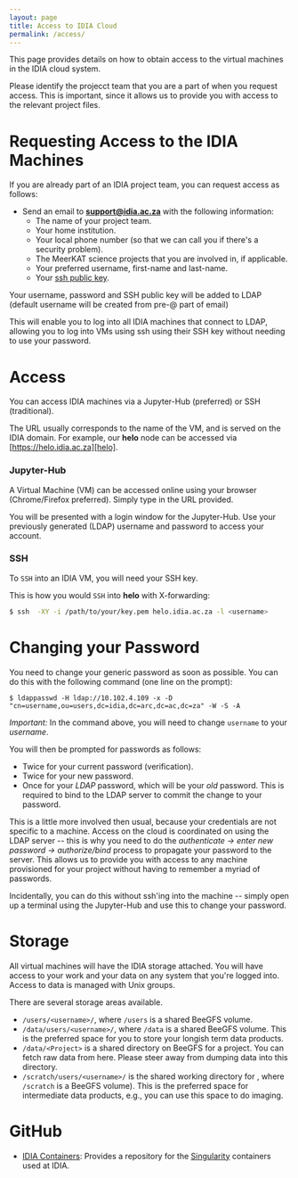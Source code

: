 ```yaml
---
layout: page
title: Access to IDIA Cloud
permalink: /access/
---
```


This page provides details on how to obtain access to the virtual machines in the IDIA cloud system.

Please identify the projecct team that you are a part of when you request access. This is
important, since it allows us to provide you with access to the relevant project files.

# Requesting Access to the IDIA Machines

If you are already part of an IDIA project team, you can request access as follows:

* Send an email to **support@idia.ac.za** with the following information:
    * The name of your project team.
    * Your home institution.
    * Your local phone number (so that we can call you if there's a security problem).
    * The MeerKAT science projects that you are involved in, if applicable.
    * Your preferred username, first-name and last-name.
    * Your [ssh public key][sshkey].

Your username, password and SSH public key will be added to LDAP (default username will be created
from pre-@ part of email)

This will enable you to log into all IDIA machines that connect to LDAP, allowing you to log into
VMs using ssh using their SSH key without needing to use your password.

# Access

You can access IDIA machines via a Jupyter-Hub (preferred) or SSH (traditional). 

The URL usually corresponds to the name of the VM, and is served on the IDIA domain. For example,
our **helo** node can be accessed via [https://helo.idia.ac.za][helo].

### Jupyter-Hub
A Virtual Machine (VM) can be accessed online using your browser (Chrome/Firefox preferred). Simply
type in the URL provided.

You will be presented with a login window for the Jupyter-Hub. Use your previously generated (LDAP)
username and password to access your account.

### SSH
To `SSH` into an IDIA VM, you will need your SSH key. 

This is how you would `SSH` into **helo** with X-forwarding:
````bash
$ ssh  -XY -i /path/to/your/key.pem helo.idia.ac.za -l <username>
````

# Changing your Password
You need to change your generic password as soon as possible. You can do this with the following
command (one line on the prompt):

`$ ldappasswd -H ldap://10.102.4.109 -x -D "cn=username,ou=users,dc=idia,dc=arc,dc=ac,dc=za" -W -S -A`

*Important:* In the command above, you will need to change `username` to your _username_.

You will then be prompted for passwords as follows:
* Twice for your current password (verification).
* Twice for your new password. 
* Once for your _LDAP_ password, which will be your *old* password. This is required to bind to the
  LDAP server to commit the change to your password. 

This is a little more involved then usual, because your credentials are not specific to a machine.
Access on the cloud is coordinated on using the LDAP server -- this is why you need to do the
_authenticate -> enter new password -> authorize/bind_ process to propagate your password to the
server. This allows us to provide you with access to any machine provisioned for your project
without having to remember a myriad of passwords. 

Incidentally, you can do this without ssh'ing into the machine -- simply open up a terminal using
the Jupyter-Hub and use this to change your password.

# Storage
 All virtual machines will have the IDIA storage attached. You will have access to your work and your data on any system that you're
logged into. Access to data is managed with Unix groups.

There are several storage areas available.

* `/users/<username>/`, where `/users` is a shared BeeGFS volume.
* `/data/users/<username>/`, where `/data` is a shared BeeGFS volume. This is the preferred space
  for you to store your longish term data products.
* `/data/<Project>` is a shared directory on BeeGFS for a project. You can fetch raw data from here.
  Please steer away from dumping data into this directory.
* `/scratch/users/<username>/` is the shared working directory for <username>, where `/scratch` is a
  BeeGFS volume). This is the preferred space for intermediate data products, e.g., you can use this
  space to do imaging.


# GitHub
* [IDIA Containers][idia-containers]: Provides a repository for the [Singularity][singularity] containers used at IDIA.

[idia-containers]: https://github.com/AfricanResearchCloud/idia-containers
[singularity]: http://singularity.lbl.gov/
[sshkey]: https://confluence.atlassian.com/bitbucketserver/creating-ssh-keys-776639788.html
[helo]: https://helo.idia.ac.za
[request-vm]: https://docs.google.com/forms/d/e/1FAIpQLSc6GwFfqTUcKVmkcmn1VRIBADp-_JOSVt9aW1dfNmc12kxuvg/viewform
